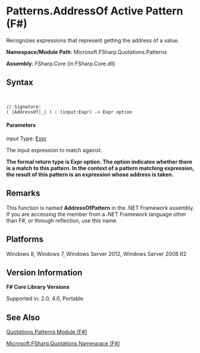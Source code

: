 # Patterns.AddressOf Active Pattern (F#)

Recognizes expressions that represent getting the address of a value.

**Namespace/Module Path**: Microsoft.FSharp.Quotations.Patterns

**Assembly**: FSharp.Core (in FSharp.Core.dll)


## Syntax


```


// Signature:
( |AddressOf|_| ) : (input:Expr) -> Expr option

```



#### Parameters
*input*
Type: [Expr](http://msdn.microsoft.com/en-us/library/ed6a2caf-69d4-45c2-ab97-e9b3be9bce65)


The input expression to match against.



**The formal return type is Expr option. The option indicates whether there is a match to this pattern. In the context of a pattern matching expression, the result of this pattern is an expression whose address is taken.**
## Remarks
This function is named **AddressOfPattern** in the .NET Framework assembly. If you are accessing the member from a .NET Framework language other than F#, or through reflection, use this name.


## Platforms
Windows 8, Windows 7, Windows Server 2012, Windows Server 2008 R2


## Version Information
**F# Core Library Versions**

Supported in: 2.0, 4.0, Portable




## See Also
[Quotations.Patterns Module &#40;F&#35;&#41;](Quotations.Patterns-Module-%28FSharp%29.md)

[Microsoft.FSharp.Quotations Namespace &#40;F&#35;&#41;](Microsoft.FSharp.Quotations-Namespace-%28FSharp%29.md)

